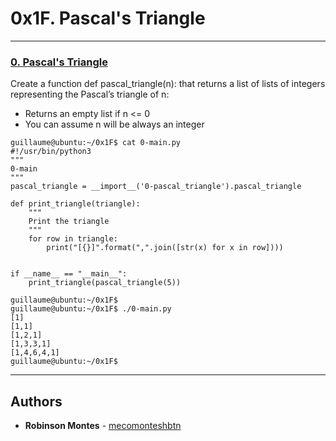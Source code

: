 # 0x1F. Pascal's Triangle

---

### [0. Pascal's Triangle](./0-pascal_triangle.py)
Create a function def pascal_triangle(n): that returns a list of lists of integers representing the Pascal’s triangle of n:
-    Returns an empty list if n <= 0
-    You can assume n will be always an integer
```
guillaume@ubuntu:~/0x1F$ cat 0-main.py
#!/usr/bin/python3
"""
0-main
"""
pascal_triangle = __import__('0-pascal_triangle').pascal_triangle

def print_triangle(triangle):
    """
    Print the triangle
    """
    for row in triangle:
        print("[{}]".format(",".join([str(x) for x in row])))


if __name__ == "__main__":
    print_triangle(pascal_triangle(5))

guillaume@ubuntu:~/0x1F$ 
guillaume@ubuntu:~/0x1F$ ./0-main.py
[1]
[1,1]
[1,2,1]
[1,3,3,1]
[1,4,6,4,1]
guillaume@ubuntu:~/0x1F$ 
```

---
## Authors

* **Robinson Montes** - [mecomonteshbtn](https://github.com/mecomontes)

